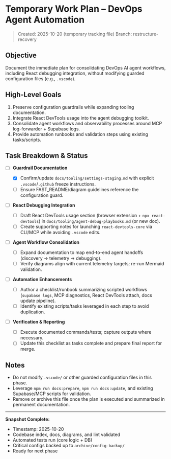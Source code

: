 # Temporary Work Plan – DevOps Agent Automation

> Created: 2025-10-20 (temporary tracking file)
> Branch: restructure-recovery

## Objective

Document the immediate plan for consolidating DevOps AI agent workflows, including React debugging integration, without modifying guarded configuration files (e.g., `.vscode`).

## High-Level Goals

1. Preserve configuration guardrails while expanding tooling documentation.
2. Integrate React DevTools usage into the agent debugging toolkit.
3. Consolidate agent workflows and observability processes around MCP log-forwarder + Supabase logs.
4. Provide automation runbooks and validation steps using existing tasks/scripts.

## Task Breakdown & Status

- [ ] **Guardrail Documentation**

  - [x] Confirm/update `docs/tooling/settings-staging.md` with explicit `.vscode`/`.github` freeze instructions.
  - [ ] Ensure FAST_README/diagram guidelines reference the configuration guard.

- [ ] **React Debugging Integration**

  - [ ] Draft React DevTools usage section (browser extension + `npx react-devtools`) in `docs/tooling/agent-debug-playbooks.md` (or new doc).
  - [ ] Create supporting notes for launching `react-devtools-core` via CLI/MCP while avoiding `.vscode` edits.

- [ ] **Agent Workflow Consolidation**

  - [ ] Expand documentation to map end-to-end agent handoffs (discovery → telemetry → debugging).
  - [ ] Verify diagrams align with current telemetry targets; re-run Mermaid validation.

- [ ] **Automation Enhancements**

  - [ ] Author a checklist/runbook summarizing scripted workflows (`supabase logs`, MCP diagnostics, React DevTools attach, docs update pipeline).
  - [ ] Identify existing scripts/tasks leveraged in each step to avoid duplication.

- [ ] **Verification & Reporting**
  - [ ] Execute documented commands/tests; capture outputs where necessary.
  - [ ] Update this checklist as tasks complete and prepare final report for merge.

## Notes

- Do not modify `.vscode/` or other guarded configuration files in this phase.
- Leverage `npm run docs:prepare`, `npm run docs:update`, and existing Supabase/MCP scripts for validation.
- Remove or archive this file once the plan is executed and summarized in permanent documentation.

---

**Snapshot Complete:**

- Timestamp: 2025-10-20
- Codebase index, docs, diagrams, and lint validated
- Automated tests run (core logic + DB)
- Critical configs backed up to `archive/config-backup/`
- Ready for next phase
